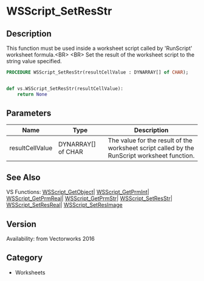 # WSScript_SetResStr

## Description
This function must be used inside a worksheet script called by 'RunScript' worksheet formula.&lt;BR&gt;
&lt;BR&gt;
Set the result of the worksheet script to the string value specified.

```pascal
PROCEDURE WSScript_SetResStr(resultCellValue : DYNARRAY[] of CHAR);
```

```python

def vs.WSScript_SetResStr(resultCellValue):
    return None
```

## Parameters
|Name|Type|Description|
|---|---|---|
|resultCellValue|DYNARRAY[] of CHAR|The value for the result of the worksheet script called by the RunScript worksheet function.|

## See Also
VS Functions:
[WSScript_GetObject](WSScript_GetObject.md)| [WSScript_GetPrmInt](WSScript_GetPrmInt.md)| [WSScript_GetPrmReal](WSScript_GetPrmReal.md)| [WSScript_GetPrmStr](WSScript_GetPrmStr.md)| [WSScript_SetResStr](WSScript_SetResStr.md)| [WSScript_SetResReal](WSScript_SetResReal.md)| [WSScript_SetResImage](WSScript_SetResImage.md)

## Version
Availability: from Vectorworks 2016
## Category
* Worksheets

